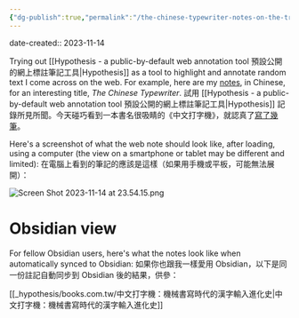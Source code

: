 ```yaml
---
{"dg-publish":true,"permalink":"/the-chinese-typewriter-notes-on-the-translation/","noteIcon":"2"}
---
```


date-created:: 2023-11-14

Trying out [[Hypothesis - a public-by-default web annotation tool 預設公開的網上標註筆記工具\|Hypothesis]] as a tool to highlight and annotate random text I come across on the web. For example, here are my [notes](https://hyp.is/Vvn78oNNEe6cL_-XFkmsOA/www.books.com.tw/products/0010973855), in Chinese, for an interesting title, *The Chinese Typewriter*. 
試用 [[Hypothesis - a public-by-default web annotation tool 預設公開的網上標註筆記工具\|Hypothesis]] 記錄所見所聞。今天碰巧看到一本書名很吸睛的《中文打字機》，就認真了[寫了幾筆](https://hyp.is/Vvn78oNNEe6cL_-XFkmsOA/www.books.com.tw/products/0010973855)。

Here's a screenshot of what the web note should look like, after loading, using a computer (the view on a smartphone or tablet may be different and limited):
在電腦上看到的筆記的應該是這樣（如果用手機或平板，可能無法展開）：


![Screen Shot 2023-11-14 at 23.54.15.png](/img/user/Screen%20Shot%202023-11-14%20at%2023.54.15.png)

# Obsidian view

For fellow Obsidian users, here's what the notes look like when automatically synced to Obsidian:
如果你也跟我一樣愛用 Obsidian，以下是同一份註記自動同步到 Obsidian 後的結果，供參：

[[_hypothesis/books.com.tw/中文打字機：機械書寫時代的漢字輸入進化史\|中文打字機：機械書寫時代的漢字輸入進化史]]
